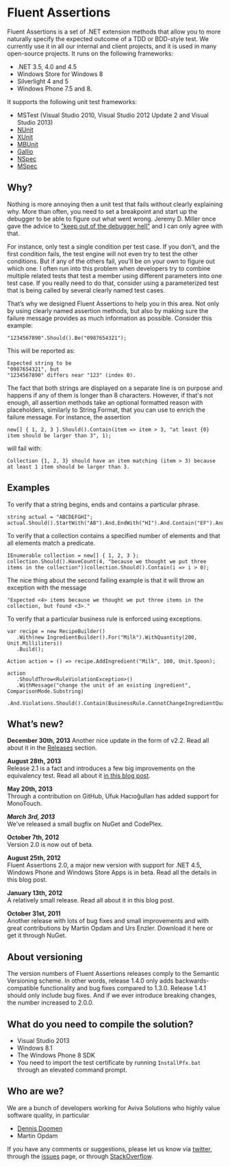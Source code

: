 Fluent Assertions
================

Fluent Assertions is a set of .NET extension methods that allow you to more naturally specify the expected outcome of a TDD or BDD-style test. We currently use it in all our internal and client projects, and it is used in many open-source projects. It runs on the following frameworks:

* .NET 3.5, 4.0 and 4.5
* Windows Store for Windows 8
* Silverlight 4 and 5
* Windows Phone 7.5 and 8. 
 
It supports the following unit test frameworks:

* MSTest (Visual Studio 2010, Visual Studio 2012 Update 2 and Visual Studio 2013)
* [NUnit](http://www.nunit.org/)
* [XUnit](http://xunit.codeplex.com/)
* [MBUnit](http://code.google.com/p/mb-unit/)
* [Gallio](http://code.google.com/p/mb-unit/)
* [NSpec](http://nspec.org/)
* [MSpec](https://github.com/machine/machine.specifications)

Why?
----
Nothing is more annoying then a unit test that fails without clearly explaining why. More than often, you need to set a breakpoint and start up the debugger to be able to figure out what went wrong. Jeremy D. Miller once gave the advice to ["keep out of the debugger hell"](http://codebetter.com/jeremymiller/2005/08/18/testing-granularity-feedback-cycles-and-holistic-development/) and I can only agree with that.

For instance, only test a single condition per test case. If you don't, and the first condition fails, the test engine will not even try to test the other conditions. But if any of the others fail, you'll be on your own to figure out which one. I often run into this problem when developers try to combine multiple related tests that test a member using different parameters into one test case. If you really need to do that, consider using a parameterized test that is being called by several clearly named test cases.

That’s why we designed Fluent Assertions to help you in this area. Not only by using clearly named assertion methods, but also by making sure the failure message provides as much information as possible. Consider this example:

    "1234567890".Should().Be("0987654321");

This will be reported as: 
    
	Expected string to be
	"0987654321", but
	"1234567890" differs near "123" (index 0).

The fact that both strings are displayed on a separate line is on purpose and happens if any of them is longer than 8 characters. However, if that's not enough, all assertion methods take an optional formatted reason with placeholders, similarly to String.Format, that you can use to enrich the failure message. For instance, the assertion

	new[] { 1, 2, 3 }.Should().Contain(item => item > 3, "at least {0} item should be larger than 3", 1);

will fail with: 

	Collection {1, 2, 3} should have an item matching (item > 3) because at least 1 item should be larger than 3.

Examples
--------
To verify that a string begins, ends and contains a particular phrase.

	string actual = "ABCDEFGHI";
	actual.Should().StartWith("AB").And.EndWith("HI").And.Contain("EF").And.HaveLength(9);

To verify that a collection contains a specified number of elements and that all elements match a predicate.

	IEnumerable collection = new[] { 1, 2, 3 };
	collection.Should().HaveCount(4, "because we thought we put three items in the collection"))collection.Should().Contain(i => i > 0);

The nice thing about the second failing example is that it will throw an exception with the message 

	"Expected <4> items because we thought we put three items in the collection, but found <3>." 
To verify that a particular business rule is enforced using exceptions.

	var recipe = new RecipeBuilder()
	   .With(new IngredientBuilder().For("Milk").WithQuantity(200, Unit.Milliliters))
	   .Build();
	
	Action action = () => recipe.AddIngredient("Milk", 100, Unit.Spoon);
	
	action
	   .ShouldThrow<RuleViolationException>()
	   .WithMessage("change the unit of an existing ingredient", ComparisonMode.Substring)
	   .And.Violations.Should().Contain(BusinessRule.CannotChangeIngredientQuanity);

What’s new?
-----------

**December 30th, 2013**
Another nice update in the form of v2.2. Read all about it in the [Releases](https://github.com/dennisdoomen/fluentassertions/releases/tag/v2.2) section.

**August 28th, 2013**  
Release 2.1 is a fact and introduces a few big improvements on the equivalency test. Read all about it [in this blog post](http://www.dennisdoomen.net/2013/08/it-took-almost-year-but-fluent.html). 

**May 20th, 2013**      
Through a contribution on GitHub, Ufuk Hacıoğulları has added support for MonoTouch.  
 
***March 3rd, 2013***  
We've released a small bugfix on NuGet and CodePlex.
 
**October 7th, 2012**  
Version 2.0 is now out of beta.
 
**August 25th, 2012**  
Fluent Assertions 2.0, a major new version with support for .NET 4.5, Windows Phone and Windows Store Apps is in beta. Read all the details in this blog post.
  
**January 13th, 2012**  
A relatively small release. Read all about it in this blog post.
 
**October 31st, 2011**  
Another release with lots of bug fixes and small improvements and with great contributions by Martin Opdam and Urs Enzler. Download it here or get it through NuGet.
 
About versioning
----------------
The version numbers of Fluent Assertions releases comply to the Semantic Versioning scheme. In other words, release 1.4.0 only adds backwards-compatible functionality and bug fixes compared to 1.3.0. Release 1.4.1 should only include bug fixes. And if we ever introduce breaking changes, the number increased to 2.0.0.

What do you need to compile the solution?
-----------------------------
* Visual Studio 2013
* Windows 8.1
* The Windows Phone 8 SDK
* You need to import the test certificate by running `InstallPfx.bat` through an elevated command prompt. 

Who are we?
-----------
We are a bunch of developers working for Aviva Solutions who highly value software quality, in particular  
- [Dennis Doomen](https://twitter.com/ddoomen)  
- Martin Opdam 

If you have any comments or suggestions, please let us know via [twitter](https://twitter.com/search?q=fluentassertions&src=typd), through the [issues](https://github.com/dennisdoomen/FluentAssertions/issues) page, or through [StackOverflow](http://stackoverflow.com/questions/tagged/fluent-assertions).
